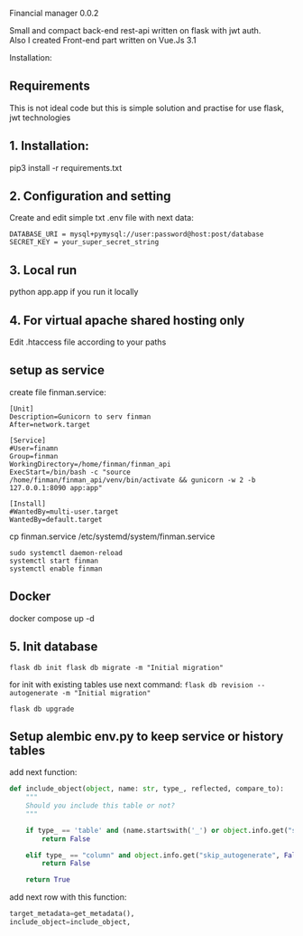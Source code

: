 Financial manager 0.0.2

Small and compact back-end rest-api written on flask with jwt auth.  
Also I created Front-end part written on Vue.Js 3.1

Installation:
## Requirements
This is not ideal code but this is simple solution and practise for use flask, jwt technologies

## 1. Installation:

pip3 install -r requirements.txt

## 2. Configuration and setting
Create and edit simple txt .env file with next data:

```
DATABASE_URI = mysql+pymysql://user:password@host:post/database
SECRET_KEY = your_super_secret_string
```

## 3. Local run
python app.app if you run it locally

## 4. For virtual apache shared hosting only
Edit .htaccess file according to your paths

## setup as service

create file finman.service: 

```
[Unit]
Description=Gunicorn to serv finman
After=network.target

[Service]
#User=finamn
Group=finman
WorkingDirectory=/home/finman/finman_api
ExecStart=/bin/bash -c "source /home/finman/finman_api/venv/bin/activate && gunicorn -w 2 -b 127.0.0.1:8090 app:app"

[Install]
#WantedBy=multi-user.target
WantedBy=default.target
```

cp finman.service /etc/systemd/system/finman.service

```
sudo systemctl daemon-reload
systemctl start finman
systemctl enable finman
```

## Docker

docker compose up -d

## 5. Init database

`
flask db init
flask db migrate -m "Initial migration"
`

for init with existing tables use next command:
`flask db revision --autogenerate -m "Initial migration"`

`flask db upgrade`

## Setup alembic env.py to keep  service or history tables

add next function:
```python
def include_object(object, name: str, type_, reflected, compare_to):
    """
    Should you include this table or not?
    """

    if type_ == 'table' and (name.startswith('_') or object.info.get("skip_autogenerate", False)):
        return False

    elif type_ == "column" and object.info.get("skip_autogenerate", False):
        return False

    return True
```

add next row with this function:
```python
target_metadata=get_metadata(),
include_object=include_object,
```